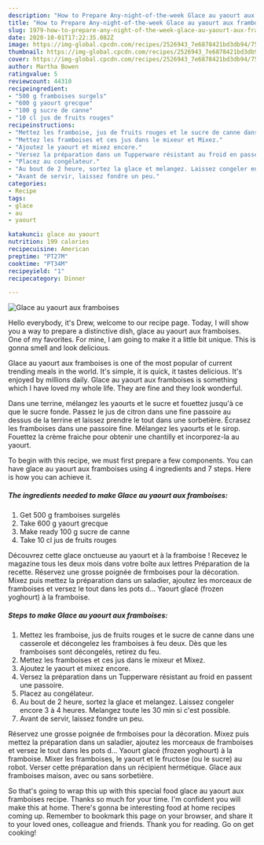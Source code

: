 ```yaml
---
description: "How to Prepare Any-night-of-the-week Glace au yaourt aux framboises"
title: "How to Prepare Any-night-of-the-week Glace au yaourt aux framboises"
slug: 1979-how-to-prepare-any-night-of-the-week-glace-au-yaourt-aux-framboises
date: 2020-10-01T17:22:35.082Z
image: https://img-global.cpcdn.com/recipes/2526943_7e6878421bd3db94/751x532cq70/glace-au-yaourt-aux-framboises-photo-principale-de-la-recette.jpg
thumbnail: https://img-global.cpcdn.com/recipes/2526943_7e6878421bd3db94/751x532cq70/glace-au-yaourt-aux-framboises-photo-principale-de-la-recette.jpg
cover: https://img-global.cpcdn.com/recipes/2526943_7e6878421bd3db94/751x532cq70/glace-au-yaourt-aux-framboises-photo-principale-de-la-recette.jpg
author: Martha Bowen
ratingvalue: 5
reviewcount: 44310
recipeingredient:
- "500 g framboises surgels"
- "600 g yaourt grecque"
- "100 g sucre de canne"
- "10 cl jus de fruits rouges"
recipeinstructions:
- "Mettez les framboise, jus de fruits rouges et le sucre de canne dans une casserole et décongelez les framboises à feu deux. Dès que les framboises sont décongelés, retirez du feu."
- "Mettez les framboises et ces jus dans le mixeur et Mixez."
- "Ajoutez le yaourt et mixez encore."
- "Versez la préparation dans un Tupperware résistant au froid en passent une passoire."
- "Placez au congélateur."
- "Au bout de 2 heure, sortez la glace et melangez. Laissez congeler encore 3 à 4  heures. Melangez toute les 30 min si c&#39;est possible."
- "Avant de servir, laissez fondre un peu."
categories:
- Recipe
tags:
- glace
- au
- yaourt

katakunci: glace au yaourt 
nutrition: 199 calories
recipecuisine: American
preptime: "PT27M"
cooktime: "PT34M"
recipeyield: "1"
recipecategory: Dinner

---
```



![Glace au yaourt aux framboises](https://img-global.cpcdn.com/recipes/2526943_7e6878421bd3db94/751x532cq70/glace-au-yaourt-aux-framboises-photo-principale-de-la-recette.jpg)

Hello everybody, it's Drew, welcome to our recipe page. Today, I will show you a way to prepare a distinctive dish, glace au yaourt aux framboises. One of my favorites. For mine, I am going to make it a little bit unique. This is gonna smell and look delicious.

Glace au yaourt aux framboises is one of the most popular of current trending meals in the world. It's simple, it is quick, it tastes delicious. It's enjoyed by millions daily. Glace au yaourt aux framboises is something which I have loved my whole life. They are fine and they look wonderful.

Dans une terrine, mélangez les yaourts et le sucre et fouettez jusqu&#39;à ce que le sucre fonde. Passez le jus de citron dans une fine passoire au dessus de la terrine et laissez prendre le tout dans une sorbetière. Écrasez les framboises dans une passoire fine. Mélangez les yaourts et le sirop. Fouettez la crème fraiche pour obtenir une chantilly et incorporez-la au yaourt.


To begin with this recipe, we must first prepare a few components. You can have glace au yaourt aux framboises using 4 ingredients and 7 steps. Here is how you can achieve it.

<!--inarticleads1-->

##### The ingredients needed to make Glace au yaourt aux framboises:

1. Get 500 g framboises surgelés
1. Take 600 g yaourt grecque
1. Make ready 100 g sucre de canne
1. Take 10 cl jus de fruits rouges


Découvrez cette glace onctueuse au yaourt et à la framboise ! Recevez le magazine tous les deux mois dans votre boîte aux lettres Préparation de la recette. Réservez une grosse poignée de frmboises pour la décoration. Mixez puis mettez la préparation dans un saladier, ajoutez les morceaux de framboises et versez le tout dans les pots d… Yaourt glacé (frozen yoghourt) à la framboise. 

<!--inarticleads2-->

##### Steps to make Glace au yaourt aux framboises:

1. Mettez les framboise, jus de fruits rouges et le sucre de canne dans une casserole et décongelez les framboises à feu deux. Dès que les framboises sont décongelés, retirez du feu.
1. Mettez les framboises et ces jus dans le mixeur et Mixez.
1. Ajoutez le yaourt et mixez encore.
1. Versez la préparation dans un Tupperware résistant au froid en passent une passoire.
1. Placez au congélateur.
1. Au bout de 2 heure, sortez la glace et melangez. Laissez congeler encore 3 à 4  heures. Melangez toute les 30 min si c&#39;est possible.
1. Avant de servir, laissez fondre un peu.


Réservez une grosse poignée de frmboises pour la décoration. Mixez puis mettez la préparation dans un saladier, ajoutez les morceaux de framboises et versez le tout dans les pots d… Yaourt glacé (frozen yoghourt) à la framboise. Mixer les framboises, le yaourt et le fructose (ou le sucre) au robot. Verser cette préparation dans un récipient hermétique. Glace aux framboises maison, avec ou sans sorbetière. 

So that's going to wrap this up with this special food glace au yaourt aux framboises recipe. Thanks so much for your time. I'm confident you will make this at home. There's gonna be interesting food at home recipes coming up. Remember to bookmark this page on your browser, and share it to your loved ones, colleague and friends. Thank you for reading. Go on get cooking!
